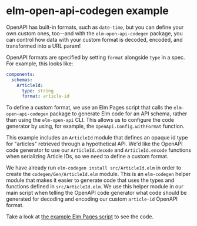 # elm-open-api-codegen example

OpenAPI has built-in formats, such as `date-time`, but you can define your own
custom ones, too--and with the `elm-open-api-codegen` package, you can control
how data with your custom format is decoded, encoded, and transformed into a URL
param!

OpenAPI formats are specified by setting `format` alongside `type` in a spec.
For example, this looks like:

```yaml
components:
  schemas:
    ArticleId:
      type: string
      format: article-id
```

To define a custom format, we use an Elm Pages script that calls the
`elm-open-api-codegen` package to generate Elm code for an API schema, rather
than using the `elm-open-api` CLI. This allows us to configure the code
generator by using, for example, the `OpenApi.Config.withFormat` function.

This example includes an `ArticleId` module that defines an opaque id type for
"articles" retrieved through a hypothetical API. We'd like the OpenAPI code
generator to use our `ArticleId.decode` and `ArticleId.encode` functions when
serializing Article IDs, so we need to define a custom format.

We have already run `elm-codegen install src/ArticleId.elm` in order to create
the `codegen/Gen/ArticleId.elm` module. This is an `elm-codegen` helper module
that makes it easier to generate code that uses the types and functions defined
in `src/ArticleId.elm`. We use this helper module in our main script when
telling the OpenAPI code generator what code should be generated for decoding
and encoding our custom `article-id` OpenAPI format.

Take a look at [the example Elm Pages script](scripts/src/CodeGenOpenApi.elm) to
see the code.
